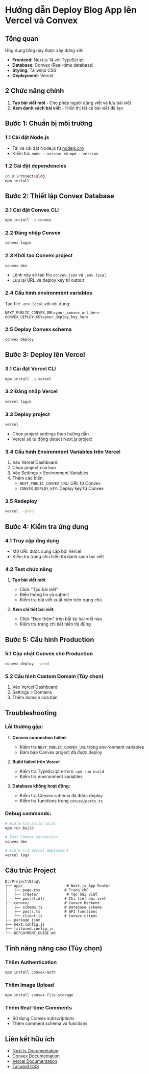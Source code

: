 # Hướng dẫn Deploy Blog App lên Vercel và Convex

## Tổng quan
Ứng dụng blog này được xây dựng với:
- **Frontend**: Next.js 14 với TypeScript
- **Database**: Convex (Real-time database)
- **Styling**: Tailwind CSS
- **Deployment**: Vercel

## 2 Chức năng chính
1. **Tạo bài viết mới** - Cho phép người dùng viết và lưu bài viết
2. **Xem danh sách bài viết** - Hiển thị tất cả bài viết đã tạo

## Bước 1: Chuẩn bị môi trường

### 1.1 Cài đặt Node.js
- Tải và cài đặt Node.js từ [nodejs.org](https://nodejs.org/)
- Kiểm tra: `node --version` và `npm --version`

### 1.2 Cài đặt dependencies
```bash
cd D:\Project\Blog
npm install
```

## Bước 2: Thiết lập Convex Database

### 2.1 Cài đặt Convex CLI
```bash
npm install -g convex
```

### 2.2 Đăng nhập Convex
```bash
convex login
```

### 2.3 Khởi tạo Convex project
```bash
convex dev
```
- Lệnh này sẽ tạo file `convex.json` và `.env.local`
- Lưu lại URL và deploy key từ output

### 2.4 Cấu hình environment variables
Tạo file `.env.local` với nội dung:
```env
NEXT_PUBLIC_CONVEX_URL=your_convex_url_here
CONVEX_DEPLOY_KEY=your_deploy_key_here
```

### 2.5 Deploy Convex schema
```bash
convex deploy
```

## Bước 3: Deploy lên Vercel

### 3.1 Cài đặt Vercel CLI
```bash
npm install -g vercel
```

### 3.2 Đăng nhập Vercel
```bash
vercel login
```

### 3.3 Deploy project
```bash
vercel
```
- Chọn project settings theo hướng dẫn
- Vercel sẽ tự động detect Next.js project

### 3.4 Cấu hình Environment Variables trên Vercel
1. Vào Vercel Dashboard
2. Chọn project của bạn
3. Vào Settings > Environment Variables
4. Thêm các biến:
   - `NEXT_PUBLIC_CONVEX_URL`: URL từ Convex
   - `CONVEX_DEPLOY_KEY`: Deploy key từ Convex

### 3.5 Redeploy
```bash
vercel --prod
```

## Bước 4: Kiểm tra ứng dụng

### 4.1 Truy cập ứng dụng
- Mở URL được cung cấp bởi Vercel
- Kiểm tra trang chủ hiển thị danh sách bài viết

### 4.2 Test chức năng
1. **Tạo bài viết mới**:
   - Click "Tạo bài viết"
   - Điền thông tin và submit
   - Kiểm tra bài viết xuất hiện trên trang chủ

2. **Xem chi tiết bài viết**:
   - Click "Đọc thêm" trên bất kỳ bài viết nào
   - Kiểm tra trang chi tiết hiển thị đúng

## Bước 5: Cấu hình Production

### 5.1 Cập nhật Convex cho Production
```bash
convex deploy --prod
```

### 5.2 Cấu hình Custom Domain (Tùy chọn)
1. Vào Vercel Dashboard
2. Settings > Domains
3. Thêm domain của bạn

## Troubleshooting

### Lỗi thường gặp:

1. **Convex connection failed**:
   - Kiểm tra `NEXT_PUBLIC_CONVEX_URL` trong environment variables
   - Đảm bảo Convex project đã được deploy

2. **Build failed trên Vercel**:
   - Kiểm tra TypeScript errors: `npm run build`
   - Kiểm tra environment variables

3. **Database không hoạt động**:
   - Kiểm tra Convex schema đã được deploy
   - Kiểm tra functions trong `convex/posts.ts`

### Debug commands:
```bash
# Kiểm tra build local
npm run build

# Test Convex connection
convex dev

# Kiểm tra Vercel deployment
vercel logs
```

## Cấu trúc Project

```
D:\Project\Blog\
├── app/                    # Next.js App Router
│   ├── page.tsx           # Trang chủ
│   ├── create/             # Tạo bài viết
│   └── post/[id]/         # Chi tiết bài viết
├── convex/                # Convex backend
│   ├── schema.ts          # Database schema
│   ├── posts.ts           # API functions
│   └── client.ts          # Convex client
├── package.json
├── next.config.js
├── tailwind.config.js
└── DEPLOYMENT_GUIDE.md
```

## Tính năng nâng cao (Tùy chọn)

### Thêm Authentication
```bash
npm install convex-auth
```

### Thêm Image Upload
```bash
npm install convex-file-storage
```

### Thêm Real-time Comments
- Sử dụng Convex subscriptions
- Thêm comment schema và functions

## Liên kết hữu ích

- [Next.js Documentation](https://nextjs.org/docs)
- [Convex Documentation](https://docs.convex.dev/)
- [Vercel Documentation](https://vercel.com/docs)
- [Tailwind CSS](https://tailwindcss.com/docs)
